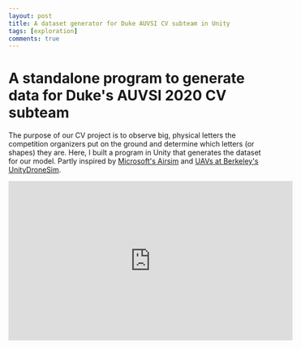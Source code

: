 ```yaml
---
layout: post
title: A dataset generator for Duke AUVSI CV subteam in Unity
tags: [exploration]
comments: true
---
```


# A standalone program to generate data for Duke's AUVSI 2020 CV subteam

The purpose of our CV project is to observe big, physical letters the competition organizers put on the ground and determine which letters (or shapes) they are. Here, I built a program in Unity that generates the dataset for our model. Partly inspired by [Microsoft's Airsim](https://github.com/microsoft/AirSim) and [UAVs at Berkeley's UnityDroneSim](https://github.com/UAVs-at-Berkeley/UnityDroneSim).

<iframe width="560" height="315" src="https://www.youtube.com/embed/pDiGTAp9q28" frameborder="0" allow="accelerometer; autoplay; clipboard-write; encrypted-media; gyroscope; picture-in-picture" allowfullscreen></iframe>